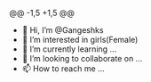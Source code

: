 @@ -1,5 +1,5 @@
- 👋 Hi, I’m @Gangeshks
- 👀 I’m interested in girls(Female)
- 🌱 I’m currently learning ...
- 💞️ I’m looking to collaborate on ...
- 📫 How to reach me ...

